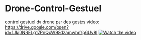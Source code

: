 # Drone-Control-Gestuel
control gestuel du drone par des gestes
video:
https://drive.google.com/open?id=1JkjDNRELg1ZPnQxW98dzamwhnYp6Uv8I
[![Watch the video](https://drive.google.com/open?id=1JkjDNRELg1ZPnQxW98dzamwhnYp6Uv8I)](https://drive.google.com/open?id=1JkjDNRELg1ZPnQxW98dzamwhnYp6Uv8I)
